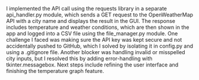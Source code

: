 I implemented the API call using the requests library in a separate api_handler.py module, which sends a GET request to the OpenWeatherMap API with a city name and displays the result in the GUI. The response includes temperature and weather conditions, which are then shown in the app and logged into a CSV file using the file_manager.py module. One challenge I faced was making sure the API key was kept secure and not accidentally pushed to GitHub, which I solved by isolating it in config.py and using a .gitignore file. Another blocker was handling invalid or misspelled city inputs, but I resolved this by adding error-handling with tkinter.messagebox. Next steps include refining the user interface and finishing the temperature graph feature.